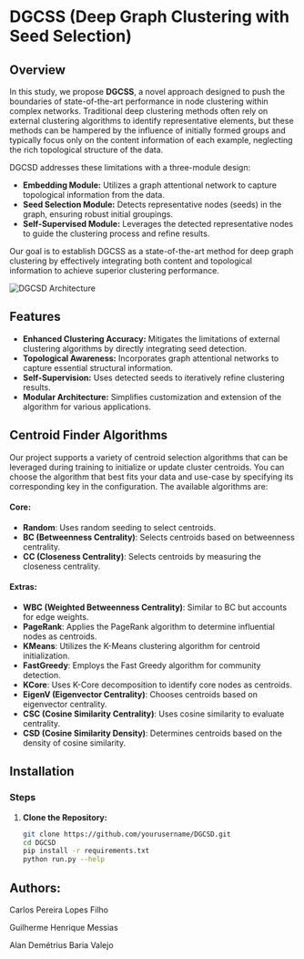 # DGCSS (Deep Graph Clustering with Seed Selection)

## Overview

In this study, we propose **DGCSS**, a novel approach designed to push the boundaries of state-of-the-art performance in node clustering within complex networks. Traditional deep clustering methods often rely on external clustering algorithms to identify representative elements, but these methods can be hampered by the influence of initially formed groups and typically focus only on the content information of each example, neglecting the rich topological structure of the data.

DGCSD addresses these limitations with a three-module design:

- **Embedding Module:** Utilizes a graph attentional network to capture topological information from the data.
- **Seed Selection Module:** Detects representative nodes (seeds) in the graph, ensuring robust initial groupings.
- **Self-Supervised Module:** Leverages the detected representative nodes to guide the clustering process and refine results.

Our goal is to establish DGCSS as a state-of-the-art method for deep graph clustering by effectively integrating both content and topological information to achieve superior clustering performance.

![DGCSD Architecture](/img/dgcsd-v2.png)


## Features

- **Enhanced Clustering Accuracy:** Mitigates the limitations of external clustering algorithms by directly integrating seed detection.
- **Topological Awareness:** Incorporates graph attentional networks to capture essential structural information.
- **Self-Supervision:** Uses detected seeds to iteratively refine clustering results.
- **Modular Architecture:** Simplifies customization and extension of the algorithm for various applications.

## Centroid Finder Algorithms

Our project supports a variety of centroid selection algorithms that can be leveraged during training to initialize or update cluster centroids. You can choose the algorithm that best fits your data and use-case by specifying its corresponding key in the configuration. The available algorithms are:

#### Core:

- **Random**: Uses random seeding to select centroids.
- **BC (Betweenness Centrality)**: Selects centroids based on betweenness centrality.
- **CC (Closeness Centrality)**: Selects centroids by measuring the closeness centrality.

#### Extras:

- **WBC (Weighted Betweenness Centrality)**: Similar to BC but accounts for edge weights.
- **PageRank**: Applies the PageRank algorithm to determine influential nodes as centroids.
- **KMeans**: Utilizes the K-Means clustering algorithm for centroid initialization.
- **FastGreedy**: Employs the Fast Greedy algorithm for community detection.
- **KCore**: Uses K-Core decomposition to identify core nodes as centroids.
- **EigenV (Eigenvector Centrality)**: Chooses centroids based on eigenvector centrality.
- **CSC (Cosine Similarity Centrality)**: Uses cosine similarity to evaluate centrality.
- **CSD (Cosine Similarity Density)**: Determines centroids based on the density of cosine similarity.


## Installation

### Steps

1. **Clone the Repository:**

   ```bash
   git clone https://github.com/yourusername/DGCSD.git
   cd DGCSD
   pip install -r requirements.txt
   python run.py --help


## Authors:

Carlos Pereira Lopes Filho

Guilherme Henrique Messias

Alan Demétrius Baria Valejo

